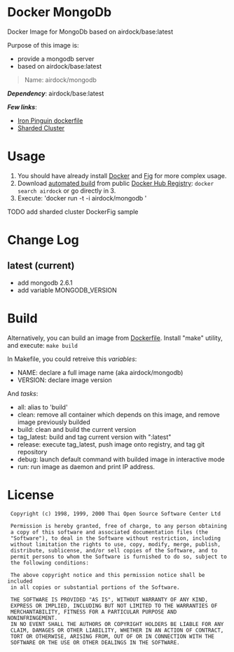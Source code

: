 # Docker MongoDb

Docker Image for MongoDb based on airdock/base:latest

Purpose of this image is:

- provide a mongodb server
- based on airdock/base:latest

> Name: airdock/mongodb

***Dependency***: airdock/base:latest

***Few links***:

- [Iron Pinguin dockerfile](https://github.com/ironpinguin/docker-mongodb/blob/master/Dockerfile)
- [Sharded Cluster](https://sebastianvoss.com/docker-mongodb-sharded-cluster.html)

# Usage

1. You should have already install [Docker](https://www.docker.com/) and [Fig](http://www.fig.sh/) for more complex usage.
2. Download [automated build](https://registry.hub.docker.com/u/airdock/) from public [Docker Hub Registry](https://registry.hub.docker.com/):
`docker search airdock` or go directly in 3.
3. Execute:
	'docker run -t -i  airdock/mongodb '

TODO add sharded cluster DockerFig sample

# Change Log

## latest (current)

- add mongodb 2.6.1
- add variable MONGODB_VERSION

# Build

Alternatively, you can build an image from [Dockerfile](https://github.com/airdock-io/docker-nginx).
Install "make" utility, and execute: `make build`

In Makefile, you could retreive this *variables*:

- NAME: declare a full image name (aka airdock/mongodb)
- VERSION: declare image version

And *tasks*:

- all: alias to 'build'
- clean: remove all container which depends on this image, and remove image previously builded
- build: clean and build the current version
- tag_latest: build and tag current version with ":latest"
- release: execute tag_latest, push image onto registry, and tag git repository
- debug: launch default command with builded image in interactive mode
- run: run image as daemon and print IP address.



# License

```
 Copyright (c) 1998, 1999, 2000 Thai Open Source Software Center Ltd

 Permission is hereby granted, free of charge, to any person obtaining
 a copy of this software and associated documentation files (the
 "Software"), to deal in the Software without restriction, including
 without limitation the rights to use, copy, modify, merge, publish,
 distribute, sublicense, and/or sell copies of the Software, and to
 permit persons to whom the Software is furnished to do so, subject to
 the following conditions:

 The above copyright notice and this permission notice shall be included
 in all copies or substantial portions of the Software.

 THE SOFTWARE IS PROVIDED "AS IS", WITHOUT WARRANTY OF ANY KIND,
 EXPRESS OR IMPLIED, INCLUDING BUT NOT LIMITED TO THE WARRANTIES OF
 MERCHANTABILITY, FITNESS FOR A PARTICULAR PURPOSE AND NONINFRINGEMENT.
 IN NO EVENT SHALL THE AUTHORS OR COPYRIGHT HOLDERS BE LIABLE FOR ANY
 CLAIM, DAMAGES OR OTHER LIABILITY, WHETHER IN AN ACTION OF CONTRACT,
 TORT OR OTHERWISE, ARISING FROM, OUT OF OR IN CONNECTION WITH THE
 SOFTWARE OR THE USE OR OTHER DEALINGS IN THE SOFTWARE.
```
